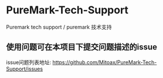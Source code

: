 # PureMark-Tech-Support
Puremark tech support / puremark 技术支持


## 使用问题可在本项目下提交问题描述的issue

issue问题列表地址: https://github.com/Mitoax/PureMark-Tech-Support/issues

